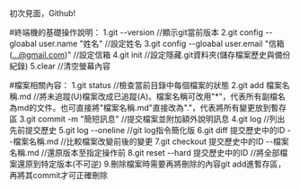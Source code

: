 初次見面，Github!

#終端機的基礎操作說明：
1.git --version   //顯示git當前版本
2.git config --gloabal user.name "姓名"   //設定姓名
3.git config --gloabal user.email "信箱(...@gmail.com)"   //設定信箱
4.git init   //設定隱藏.git資料夾(儲存檔案歷史與備份紀錄)
5.clear   //清空螢幕內容

#檔案相關內容：
1.git status   //檢查當前目錄中每個檔案的狀態
2.git add 檔案名稱.md   //將未追蹤(U)檔案改成已追蹤(A)。檔案名稱可改用"*"，代表所有副檔名為md的文件。也可直接將"檔案名稱.md"直接改為"."，代表將所有變更放到暫存區
3.git commit -m "簡短訊息"   //提交檔案並附加額外說明訊息
4.git log   //列出先前提交歷史
5.git log --oneline   //git log指令簡化版
6.git diff 提交歷史中的ID --檔案名稱.md   //比較檔案改變前後的變更
7.git checkout 提交歷史中的ID --檔案名稱.md   //還原版本至指定操作前
8.git reset --hard 提交歷史中的ID   //將全部檔案還原到特定版本(不可逆)
9.刪除檔案時需要再將刪除的內容git add進暫存區，再將其commit才可正確刪除